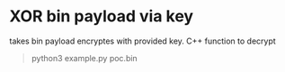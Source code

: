# XOR bin payload via key

takes bin payload encryptes with provided key.
C++ function to decrypt

>python3 example.py poc.bin
